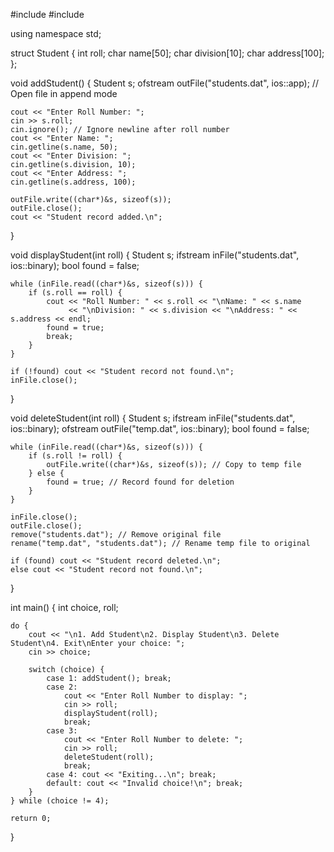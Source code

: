  #include <iostream>
#include <fstream>

using namespace std;

struct Student {
    int roll;
    char name[50];
    char division[10];
    char address[100];
};

void addStudent() {
    Student s;
    ofstream outFile("students.dat", ios::app); // Open file in append mode

    cout << "Enter Roll Number: ";
    cin >> s.roll;
    cin.ignore(); // Ignore newline after roll number
    cout << "Enter Name: ";
    cin.getline(s.name, 50);
    cout << "Enter Division: ";
    cin.getline(s.division, 10);
    cout << "Enter Address: ";
    cin.getline(s.address, 100);

    outFile.write((char*)&s, sizeof(s));
    outFile.close();
    cout << "Student record added.\n";
}

void displayStudent(int roll) {
    Student s;
    ifstream inFile("students.dat", ios::binary);
    bool found = false;

    while (inFile.read((char*)&s, sizeof(s))) {
        if (s.roll == roll) {
            cout << "Roll Number: " << s.roll << "\nName: " << s.name 
                 << "\nDivision: " << s.division << "\nAddress: " << s.address << endl;
            found = true;
            break;
        }
    }

    if (!found) cout << "Student record not found.\n";
    inFile.close();
}

void deleteStudent(int roll) {
    Student s;
    ifstream inFile("students.dat", ios::binary);
    ofstream outFile("temp.dat", ios::binary);
    bool found = false;

    while (inFile.read((char*)&s, sizeof(s))) {
        if (s.roll != roll) {
            outFile.write((char*)&s, sizeof(s)); // Copy to temp file
        } else {
            found = true; // Record found for deletion
        }
    }

    inFile.close();
    outFile.close();
    remove("students.dat"); // Remove original file
    rename("temp.dat", "students.dat"); // Rename temp file to original

    if (found) cout << "Student record deleted.\n";
    else cout << "Student record not found.\n";
}

int main() {
    int choice, roll;

    do {
        cout << "\n1. Add Student\n2. Display Student\n3. Delete Student\n4. Exit\nEnter your choice: ";
        cin >> choice;

        switch (choice) {
            case 1: addStudent(); break;
            case 2:
                cout << "Enter Roll Number to display: ";
                cin >> roll;
                displayStudent(roll);
                break;
            case 3:
                cout << "Enter Roll Number to delete: ";
                cin >> roll;
                deleteStudent(roll);
                break;
            case 4: cout << "Exiting...\n"; break;
            default: cout << "Invalid choice!\n"; break;
        }
    } while (choice != 4);

    return 0;
}
